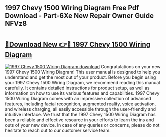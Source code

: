 ## 1997 Chevy 1500 Wiring Diagram Free Pdf Download - Part-6Xe New Repair Owner Guide NFVz8

# <h2><a href="http://dfnyu0.blite.top/?on=1997+Chevy+1500+Wiring+Diagram">🔗Download New 👉🔴 1997 Chevy 1500 Wiring Diagram</a></h2>

[![1997 Chevy 1500 Wiring Diagram download](https://i.imgur.com/lujVjoI.png)](http://dfnyu0.blite.top/?on=1997+Chevy+1500+Wiring+Diagram)
Congratulations on your new 1997 Chevy 1500 Wiring Diagram! This user manual is designed to help you understand and get the most out of your product. Before you begin using your 1997 Chevy 1500 Wiring Diagram, we recommend reading this manual carefully. It contains detailed instructions for product setup, as well as information on how to use its various features and capabilities. 1997 Chevy 1500 Wiring Diagram comes with an impressive collection of advanced features, including facial recognition, augmented reality, voice activation, and wireless charging, all easily accessible through the user-friendly and intuitive interface. We trust that the 1997 Chevy 1500 Wiring Diagram has been a reliable and effective resource in your efforts to learn the ins and outs of your new device. In case of any queries or concerns, please do not hesitate to reach out to our customer service team.

